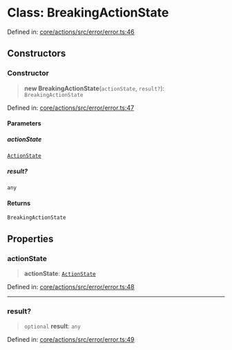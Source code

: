 # Class: BreakingActionState

Defined in: [core/actions/src/error/error.ts:46](https://github.com/LaWebcapsule/orbits/blob/0227fc1f241d9ddfb863d821a69fe94c6051b22a/core/actions/src/error/error.ts#L46)

## Constructors

### Constructor

> **new BreakingActionState**(`actionState`, `result?`): `BreakingActionState`

Defined in: [core/actions/src/error/error.ts:47](https://github.com/LaWebcapsule/orbits/blob/0227fc1f241d9ddfb863d821a69fe94c6051b22a/core/actions/src/error/error.ts#L47)

#### Parameters

##### actionState

[`ActionState`](../enumerations/ActionState.md)

##### result?

`any`

#### Returns

`BreakingActionState`

## Properties

### actionState

> **actionState**: [`ActionState`](../enumerations/ActionState.md)

Defined in: [core/actions/src/error/error.ts:48](https://github.com/LaWebcapsule/orbits/blob/0227fc1f241d9ddfb863d821a69fe94c6051b22a/core/actions/src/error/error.ts#L48)

***

### result?

> `optional` **result**: `any`

Defined in: [core/actions/src/error/error.ts:49](https://github.com/LaWebcapsule/orbits/blob/0227fc1f241d9ddfb863d821a69fe94c6051b22a/core/actions/src/error/error.ts#L49)
